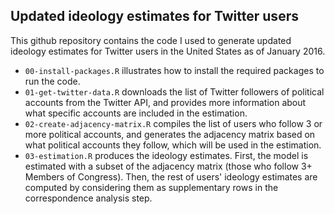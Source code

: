 Updated ideology estimates for Twitter users
--------------

This github repository contains the code I used to generate updated ideology estimates for Twitter users in the United States as of January 2016.

- `00-install-packages.R` illustrates how to install the required packages to run the code.
- `01-get-twitter-data.R` downloads the list of Twitter followers of political accounts from the Twitter API, and provides more information about what specific accounts are included in the estimation.
- `02-create-adjacency-matrix.R` compiles the list of users who follow 3 or more political accounts, and generates the adjacency matrix based on what political accounts they follow, which will be used in the estimation.
- `03-estimation.R` produces the ideology estimates. First, the model is estimated with a subset of the adjacency matrix (those who follow 3+ Members of Congress). Then, the rest of users' ideology estimates are computed by considering them as supplementary rows in the correspondence analysis step.

